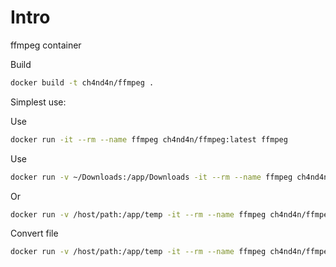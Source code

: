 # Intro

ffmpeg container

Build
```sh
docker build -t ch4nd4n/ffmpeg .
```

Simplest use:

Use

```sh
docker run -it --rm --name ffmpeg ch4nd4n/ffmpeg:latest ffmpeg
```


Use

```sh
docker run -v ~/Downloads:/app/Downloads -it --rm --name ffmpeg ch4nd4n/ffmpeg:latest sh
```

Or

```sh
docker run -v /host/path:/app/temp -it --rm --name ffmpeg ch4nd4n/ffmpeg:latest ffprobe ./temp/temp.webm
```

Convert file

```sh
docker run -v /host/path:/app/temp -it --rm --name ffmpeg ch4nd4n/ffmpeg:latest ffmpeg -i source.webm -vcodec copy -acodec copy out.webm
```